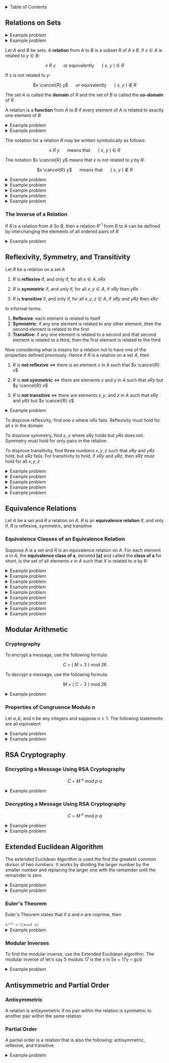 <details>
<summary>Table of Contents</summary>
<ol>
  <li>
    <a href='#relations-on-sets'>Relations on Sets</a>
  </li>
  <li>
    <a href='#reflexivity-symmetry-and-transitivity'>Reflexivity, Symmetry, and Transitivity</a>
  </li>
  <li>
    <a href='#equivalence-relations'>Equivalence Relations</a>
  </li>
  <li>
    <a href='#modular-arithmetic'>Modular Arithmetic</a>
  </li>
  <li>
    <a href='#rsa-cryptography'>RSA Cryptography</a>
  </li>
</ol>
</details>

## Relations on Sets
<details>
    <summary>Example problem</summary>

Suppose that $A \subset B$ and $C \subset D$ where $|A| = 4, |B| = 7, |C| = 12, |D| = 17$. Determine $|B x D - A x C|$
<ul>  
  <details>
    <summary>Solution</summary>

$|B x D - A x C|$ = 7 * 17 - 4 * 12 = 71
</details>
</ul>  
</details>

<details>
    <summary>Example problem</summary>

Consider the following sets:<br />
<ul>
  <li>

  $M$ is the set of all medical practitioners at a local hospital and $|M| = 324$</li>
  <li>

  $P$ is the set of all patients visiting the hospital in a given week and $|P| = 12314$</li>
  <li>

  $D$ is the set of all days of the seven day week</li>
</ul>

<ul type="a">
  <li>
  
  Determine precisely $|M x P x D|$</li>
  <li>

  Let $R$ be the ternary relation on $M x P x D$ where practitioner $m \in M$ was seen by patient $p \in P$ on day $d \in D$ and suppose that
    <ul>
      <li>Ann saw 49 distinct patients this week</li>
      <li>Bob saw 67 distinct patients this week</li>
      <li>Cyd saw 81 distinct patients this week</li>
      <li>Dan saw 92 distinct patients this week</li>
      <li>Each patient was seen exactly twice this week, and by the same practitioner each time</li>
    </ul>

  Determine the cardinality of the following set:

<div align="center">

$X$ $=$ {($m$, $p$, $d$) $\in$ $R$ $:$ $m$ is either Ann, Bob, or Dan}<br />

| $X$ | =
</div>
<ul>  
  <details>
    <summary>Solution</summary>

<ul type="a">
  <li>

  $|M x P x D| = 324 * 12314 * 7 = 27898488$</li>
  <li>

  $|X| = 49 * 2 + 67 * 2 + 92 * 2 = 416$</li>
</details>
</ul>  
</details>

Let $A$ and $B$ be sets. A <strong>relation</strong> from $A$ to $B$ is a subset $R$ of $A$ x $B$. if $x \in A$ is related to $y \in B$:

<div align="center">

$x$ $R$ $y$ $\quad$ or equivalently $\quad$ $($ $x$, $y$ $)$ $\in$ $R$
</div>

If $x$ is not related to $y$:

<div align="center">

$x \cancel{R} y$ $\quad$ or equivalently $\quad$ $($ $x$, $y$ $)$ $\notin$ $R$
</div>

The set $A$ is called the <strong>domain</strong> of $R$ and the set of $B$ is called the <strong>co-domain</strong> of $R$

A relation is a <strong>function</strong> from $A$ to $B$ if every element of $A$ is related to exactly one element of $B$

<details>
    <summary>Example problem</summary>

Let $A$ = {$-3, 0, 3$} and $B$ = {$t, u, v, w$}. Define a function $F$: $A \rightarrow B$ by the following arrow diagram

<ol type="a">
  <li>
  
  What are the domain and co-domain of $F$?</li>
  <li>

  What is $F(-3), F(0), F(3)$?
</ol>

<img src="Images/Example Problems/Problem 1.png" alt="Problem 1">
<ul>  
  <details>
    <summary>Solution</summary>

<ol type="a">
  <li>
  
  Domain of $F = ${$-3, 0, 3$}<br />
  Co-domain of $F = ${$t, u, v, w$}</li>
  <li>

  $F(-3) = u$<br />
  $F(0) = w$<br />
  $F(3) = u$</li>
</details>
</ul>  
</details>

<details>
    <summary>Example problem</summary>

Let $A$ = &#123;0, 1, 2&#125; and $B$ = &#123;1, 2, 3&#125; and let's say that an element $x$ in $A$ is related to an element $y$ in $B$ if, and only if, $x$ is less than $y$. Use the notation $x R y$ as a shorthand for the sentence $x$ is related to $y$
<ul>  
  <details>
    <summary>Solution</summary>

0 $R$ 1 $\quad$ since $\quad$ 0 < 1<br />
0 $R$ 2 $\quad$ since $\quad$ 0 < 2<br />
0 $R$ 3 $\quad$ since $\quad$ 0 < 3<br />
1 $\cancel{R}$ 1 $\quad$ since $\quad$ 1 $\cancel{<}$ 1<br />
1 $R$ 2 $\quad$ since $\quad$ 1 < 2<br />
1 $R$ 3 $\quad$ since $\quad$ 1 < 3<br />
2 $\cancel{R}$ 1 $\quad$ since $\quad$ 2 $\cancel{<}$ 1<br />
2 $\cancel{R}$ 2 $\quad$ since $\quad$ 2 $\cancel{<}$ 2<br />
2 $R$ 3 $\quad$ since $\quad$ 2 < 3<br /><br />

$R$ = &#123;(0, 1), (0, 2), (0, 3), (1, 2), (1, 3), (2, 3)&#125;
</details>
</ul>  
</details>

The notation for a relation $R$ may be written symbolically as follows:
<div align="center">

$x$ $R$ $y$ $\quad$ means that $\quad$ $($ $x$, $y$ $)$ $\in$ $R$
</div>

The notation $x \cancel{R} y$ means that $x$ is not related to $y$ by $R$:
<div align="center">

$x \cancel{R} y$ $\quad$ means that $\quad$ $($ $x$, $y$ $)$ $\notin$ $R$
</div>

<details>
    <summary>Example problem</summary>

Let $C = D$ = &#123;-3, -2, -1, 1, 2, 3&#125; and define a relation $S$ from $C$ to $D$ as follows

<div align="center">

For every $($ $x$, $y$ $)$ $\in$ $C$ x $D$, $($ $x$, $y$ $)$ $\in$ $S$ means that $1$ $/$ $x$ $-$ $1$ $/$ $y$ is an integer
</div>
<ol type="a">
  <li>
  
  Is $2 S 2$<br />
  Is $-1 S -1$<br />
  Is $(3, 3) \in S$<br />
  Is $(3, -3) \in S$</li>
  <li>Write $S$ as a set of ordered pairs</li>
  <li>What is the domain of $S$<br />
  What is the co-domain of $S$</li>
</ol>
<ul>  
  <details>
    <summary>Solution</summary>

<ol type="a">
  <li>
  
  $1/2 - 1/2 = 0$, which is an integer. So $2 S 2$<br />
  $-1/2 + 1/2 = 0$, which is an integer. So $-1 S -1$<br />
  $1/3 - 1/3 = 0$, which is an integer. So $(3, 3) \in S$<br />
  $1/3 + 1/3 = 2/3$, which is not an integer. So $(3, -3) \in S$</li>
  <li>
  
  $S$ = &#123;(-3, -3), (-2, -2), (-2, 2), (-1, -1), (-1, 1), (1, -1). (1, 1), (2, -2), (2, 2), (3, 3)&#125;</li>
  <li>

  domain of $S$ = &#123;-3, -2, -1, 1, 2, 3&#125;<br />
  co-domain of $S$ = &#123;-3, -2, -1, 1, 2, 3&#125;</li>
</ol>  
</details>
</ul>  
</details>

<details>
    <summary>Example problem</summary>

Let $G$ = &#123;-2, 0, 2&#125; and $H$ = &#123;4, 6, 8&#125; and define a relation $V$ from $G$ to $H$ as follows

<div align="center">

For every $($ $x$, $y$ $)$ $\in$ $G$ x $H$, $($ $x$, $y$ $)$ $\in$ $V$ means that $($ $x$ $-$ $y$ $)$ $/$ $4$ is an integer
</div>
<ol type="a">
  <li>
  
  Is $2 V 6$<br />
  Is $-2 V 8$<br />
  Is $(0, 6) \in V$<br />
  Is $(2, 4) \in V$</li>
  <li>Write $S$ as a set of ordered pairs</li>
  <li>What is the domain of $V$<br />
  What is the co-domain of $V$</li>
</ol>
<ul>  
  <details>
    <summary>Solution</summary>

<ol type="a">
  <li>
  
  $(2 - 6) / 4 = -1$, which is an integer. So $2 V 6$<br />
  $(-2 - 8) / 4 = -10/4$, which is not an integer. So $-2 \cancel{V} 8$<br />
  $(0 - 6) / 4 = -6/4$, which is not an integer. So $(0, 6) \notin V$<br />
  $(2 - 4) / 4 = -2/4$, which is not an integer. So $(2, 4) \notin V$</li>
  <li>
  
  $V$ = &#123;(-2, 6), (0, 4), (0, 8), (2, 6)&#125;</li>
  <li>

  domain of $V$ = &#123;-2, 0, 2&#125;<br />
  co-domain of $V$ = &#123;4, 6, 8&#125;</li>
</ol>  
</details>
</ul>  
</details>

<details>
    <summary>Example problem</summary>

Define a relation $S$ from <strong>$R$</strong> to <strong>$R$</strong> as follows:

<div align="center">

For every $($ $x$, $y$ $)$ $\in$ <strong>$R$</strong> x <strong>$R$</strong>, $($ $x$, $y$ $)$ $\in$ $S$ means that $x$ $\geq$ $y$
</div>

Is $(9, 8) \in S$<br />
  Is $(9, 9) \in S$<br />
  Is $9 S 10$<br />
  Is $(-1) S (-2)$</li>
<ul>  
  <details>
    <summary>Solution</summary>

$9 \geq 8$, so $(9, 8) \in S$<br />
  $9 \geq 9$, so $(9, 9) \in S$<br />
  $9 \cancel{\geq} 8$, so $9 \cancel{S} 10$<br />
  $-1 \geq -2$, so $(-1) S (-2)$
</details>
</ul>  
</details>

<details>
    <summary>Example problem</summary>

Define a relation $R$ from <strong>$R$</strong> to <strong>$R$</strong> as follows:

<div align="center">

For every $($ $x$, $y$ $)$ $\in$ <strong>$R$</strong> x <strong>$R$</strong>, $($ $x$, $y$ $)$ $\in$ $S$ means that $y$ $=$ $x$<sup>2</sup>
</div>
<ol type="a">
  <li>
  
  Is $(6, 36) \in R$<br />
  Is $(36, 6) \in R$<br />
  Is $(-5) R 25$<br />
  Is $25 R (-5)$</li>
</ol>
<ul>  
  <details>
    <summary>Solution</summary>

<ol type="a">
  <li>
  
  $36 = 6^2$, so $(6, 36) \in R$<br />
  $6 \cancel{=} 36^2$, so $(36, 6) \notin R$<br />
  $25=(-5)^2$, so $(-5) R 25$<br />
  $-5 \cancel{=} 25^2$, so $25 \cancel{R} (-5)$</li>
</ol>  
</details>
</ul>  
</details>

<details>
    <summary>Example problem</summary>

Let $A$ = &#123;2, 4&#125; and $B$ = &#123;1, 3, 5&#125; and define relations $U$, $V$, and $W$ from $A$ to $B$ as follows:

For every $(x, y) \in A$ x $B$<br />
$(x, y) \in U$ means that $y - x > 2$,<br />
$(x, y) \in V$ means that $y - 1 = x/2$, and<br />
$W$ = &#123;(2, 5), (4, 1), (2, 3)&#125;
<ul>  
  <details>
    <summary>Solution</summary>

$U$ = &#123;(2, 5)&#125;
$V$ = &#123;(4, 3)&#125;
</details>
</ul>  
</details>

### The Inverse of a Relation
If $R$ is a relation from $A$ 5o $B$, then a relation $R$<sup>-1</sup> from $B$ to $A$ can be defined by interchanging the elements of all ordered pairs of $R$

<details>
    <summary>Example problem</summary>

Let $A$ = &#123;2, 3, 4&#125; and $B$ = &#123;2, 6, 8&#125; and let $R$ be the divides relation from $A$ and $B$: For all $(x, y) \in A x B$,

<div align="center">

$x$ $R$ $y$ $\iff$ $x$ $|$ $y$
</div>

State explicitly which ordered pairs are in $R$ and $R$<sup>-1</sup>, and draw arrow diagrams for $R$ and $R$<sup>-1</sup>
</div>

<ul>  
  <details>
    <summary>Solution</summary>

$R$ = {(2, 2), (2, 6), (2, 8), (3, 6), (4, 8)}<br />
$R$ <sup>-1</sup> = (2, 2), (6, 2), (8, 2), (6, 3), (8, 4)

<img src="Images/Example Problems/Problem 2A.png" alt="Problem 2A">
</details>
</ul>  
</details>

## Reflexivity, Symmetry, and Transitivity
Let $R$ be a relation on a set $A$
<ol>
  <li>

  $R$ is <strong>reflexive</strong> if, and only if, for all $x \in A, x R x$</li>
  <li>

  $R$ is <strong>symmetric</strong> if, and only if, for all $x, y \in A$, if $x R y$ then $y R x$</li>
  <li>

  $R$ is <strong>transitive</strong> if, and only if, for all $x, y, z \in A$, if $x R y$ and $y R z$ then $x R z$</li>
</ol>

In informal terms:
<ol>
  <li><strong>Reflexive</strong>: each element is related to itself</li>
  <li><strong>Symmetric</strong>: if any one element is related to any other element, then the second element is related to the first</li>
  <li><strong>Transitive</strong>: if any one element is related to a second and that second element is related to a third, then the first element is related to the third</li>
</ol>

Now considering what is means for a relation not to have one of the properties defined previously. Hence if $R$ is a relation on a set $A$, then
<ol>
  <li>
  
  $R$ is <strong>not reflexive</strong> $\iff$ there is an element $x$ in $A$ such that $x \cancel{R} x$</li>
  <li>

  $R$ is <strong>not symmetric</strong> $\iff$ there are elements $x$ and $y$ in $A$ such that $x R y$ but $y \cancel{R} x$</li>
  <li>

  $R$ is <strong>not transitive</strong> $\iff$ there are elements $x, y,$ and $z$ in $A$ such that $x R y$ and $y R z$ but $x \cancel{R} z$</li>
</ol>  

<details>
    <summary>Example problem</summary>

Let $A$ = {0, 1, 2, 3}, and define a relation $R$<sub>2</sub> on $A$ as follows: $R$<sub>2</sub> = {(0, 0), (0, 1), (1, 1), (1, 2), (2, 2), (2, 3)}$

<ol type="a">
  <li>

  Draw the directed graph of $R$<sub>2</sub></li>
  <li>

  Is $R$<sub>2</sub> reflexive?</li>
  <li>

  Is $R$<sub>2</sub> symmetric?</li>
  <li>

  Is $R$<sub>2</sub> transitive?</li>
</ol>
<ul>  
  <details>
    <summary>Solution</summary>

<ol type="a">
  <li>

  <img src="Images/Example Problems/Problem 3A.png" alt="Problem 3A"></li>
  <li>

  $R$<sub>2</sub> is not reflexive because when $m = 3$, then $(m, m) \notin$ $R$<sub>2</sub></li>
  <li>

  $R$<sub>2</sub> is not symmetric because $(1, 2) \in$ $R$<sub>2</sub> and $(2, 1) \notin$ $R$<sub>2</sub></li>
  <li>

  $R$<sub>2</sub> is not transitive because $(0, 1) \in$ $R$<sub>2</sub> and $(1, 2) \in$ $R$<sub>2</sub>, and $(0, 2) \notin$ $R$<sub>2</sub></li>
</ol>
</details>
</ul>  
</details>

To disprove reflexivity, find one $x$ where $x R x$ fails. Reflexivity must hold for all $x$ in the domain

To disprove symmetry, find $x$, $y$ where $x R y$ holds but $y R x$ does not. Symmetry must hold for only pairs in the relation

To disprove transitivity, find three numbers $x, y, z$ such that $x R y$ and $y R z$ hold, but $x R z$ fails. For transitivity to hold, if $x R y$ and $y R z$, then $x R z$ must hold for all $x, y, z$

<details>
    <summary>Example problem</summary>

Let $C$ be the circle relation defined on the set of real numbers

<div align="center">

For every $x$, $y$ $\in$ $\mathbb{R}$, $x$ $C$ $y$ $\iff$ $x$<sup>2</sup> $+$ $y$<sup>2</sup> $=$ $1$
</div>

<ol type="a">
  <li>

  Is $C$ reflexive?</li>
  <li>

  Is $C$ symmetric?</li>
  <li>

  Is $C$ transitive?</li>
</ol>
<ul>  
  <details>
    <summary>Solution</summary>

<ol type="a">
  <li>

  $C$ is not reflexive because for a relation to be reflexive, $x C x$ meaning $x$<sup>2</sup> $+ x$<sup>2</sup> $ = 1$. This means $2x$<sup>2</sup> $ = 1$ which means that this is only true when $x$ = -1/2 and +1/2. However, $x \in R$ so when $x$ = 3, the case is false since 18 does not equal 1; therefore, $C$ is not reflexive</li>
  <li>

  $C$ is symmetric because for all pairs of the relation, reversing $x$ and $y$ still results in the relation holding</li>
  <li> 

  $C$ is not transitive because when $x, y, z = (-1, 0, 1)$, $x C y$, $y C z$, but $x \cancel{C} z$</li>
</ol>
</details>
</ul>  
</details>

<details>
    <summary>Example problem</summary>

Let $O$ be the relation defined on $\mathbb{Z}$ as follows

<div align="center">

For every $m$, $n$ $\in$ $\mathbb{Z}$, $m$ $O$ $n$ $\iff$ $m$ $-$ $n$ is odd
</div>

<ol type="a">
  <li>

  Is $O$ reflexive?</li>
  <li>

  Is $O$ symmetric?</li>
  <li>

  Is $O$ transitive?</li>
</ol>
<ul>  
  <details>
    <summary>Solution</summary>

<ol type="a">
  <li>

  $O$ is not reflexive because when $m = 1$, then $m - m$ is not odd</li>
  <li>

  $O$ is symmetric because for all pairs of the relation, reversing $m$ and $n$ still results in the relation holding</li>
  <li> 

  Suppose $m = 8$, $m O n$ holds when $m = 8$ and $n = 3$. Then, $m O n$ holds when $n = 3$ and $o = 2$. However, $m \cancel{O} n$ when $m = 8$ and $o = 2$; therefore, $O$ is not transitive</li>
</ol>
</details>
</ul>  
</details>

<details>
    <summary>Example problem</summary>

Recall that a prime number is an integer that is greater than 1 and has no positive integer divisor other than 1 and itself. (In particular, 1 is not prime). A relation $P$ is defined on $\mathbb{Z}$ as follows

<div align="center">

For every $m$, $n$ $\in$ $\mathbb{Z}$, $m$ $P$ $n$ $\iff$ $\exists$ a prime number $p$ such that $p$ $|$ $m$ and $p$ $|$ $n$
</div>

<ol type="a">
  <li>

  Is $P$ reflexive?</li>
  <li>

  Is $P$ symmetric?</li>
  <li>

  Is $P$ transitive?</li>
</ol>
<ul>  
  <details>
    <summary>Solution</summary>

<ol type="a">
  <li>

  $P$ is not reflexive because when $m = 1$, then there is no prime number $p$ such that $p$ divides $m$</li>
  <li>

  $P$ is reflexive because for any integer $m$ and $n$, if $p$ is a prime number such that $p$ divides $m$ and $p$ divides $n$, then $p$ divides $n$ and $p$ divides $m$</li>
  <li> 

  Assuming $m = 12$ and $n = 15$, one can also assume that $0 = 25$. Then there is a prime number 3 that divides both $m$ and $n$ and there is a prime number 5 that divides both $n$ and $o$ and there is no prime number that divides both $m$ and $o$</li>
</ol>
</details>
</ul>  
</details>

<details>
    <summary>Example problem</summary>

Let $X$ = {a, b, c} and let $\mathcal{P}{X}$ be the power set of $X$. Define a relation $N$ on $\mathcal{P}{X}$ as follows

<div align="center">

For every $A$, $B$ $\in$ $\mathcal{P}(X)$, $A$ $N$ $B$ $\iff$ the number of elements in $A$ is not equal to the number of elements in $B$
</div>

<ol type="a">
  <li>

  Is $N$ reflexive?</li>
  <li>

  Is $N$ symmetric?</li>
  <li>

  Is $N$ transitive?</li>
</ol>
<ul>  
  <details>
    <summary>Solution</summary>

<ol type="a">
  <li>

  $N$ is not reflexive as by definition of $N$, this means that for every set $A$ in $\mathcal{P}{X}$, the number of elements in $A$ does not equal the number of elements in $A$. This is false</li>
  <li>

  $N$ is symmetric because if the number of elements in $B$ does not equal the number of elements in $A$, then the number of elements in $A$ does not equal the number of elements in $B$</li>
  <li> 

  $N$ is not transitive because lets say $A$ = {1, 2, 3, 4, 5}, $B $= {3, 4, 5}, amd $C$ = {3, 4, 5, 6, 7}. The number of elements in $A$ does not equal the number of elements in $B$; the number of elements in $B$ does not equal the number of elements $C$; however, the number of elements in $A$ equals the number of elements in $C$</li>
</ol>
</details>
</ul>  
</details>

<details>
    <summary>Example problem</summary>

Let $A$ be the set of all strings of 0's, 1's, and 2's that have length 4 and for which the sum of the characters in the string is less than or equal to 2. Define a relation $R$ on $A$ as follows

<div align="center">

For every $s$, $t$ $\in$ $A$, $s$ $R$ $t$ $\iff$ the sum of the characters of $S$ equals the sum of the characters of $t$
</div>

<ol type="a">
  <li>

  Is $N$ reflexive?</li>
  <li>

  Is $N$ symmetric?</li>
  <li>

  Is $N$ transitive?</li>
</ol>
<ul>  
  <details>
    <summary>Solution</summary>

<ol type="a">
  <li>

  $R$ is reflexive since the sum of characters in $s$ is the same as the sum of characters in $s$</li>
  <li>

  $R$ is symmetric because if the sum of characters of $s$ equals the sum of the characters of $t$, then the sum of the characters of $t$ equals the sum of the characters of $s$</li>
  <li> 

  $R$ is transitive because if the sum of characters of $s$ equals the sum of the characters of $t$, and the sum of characters of $t$ equals the sum of the characters of $u$, then the sum of characters of $s$ equals the sum of the characters of $u$</li>
</ol>
</details>
</ul>  
</details>

## Equivalence Relations
Let $A$ be a set and $R$ a relation on $A$. $R$ is an <strong>equivalence relation</strong> if, and only if, $R$ is reflexive, symmetric, and transitive

### Equivalence Classes of an Equivalence Relation
Suppose $A$ is a set and $R$ is an equivalence relation on $A$. For each element $a$ in $A$, the <strong>equivalence class of a</strong>, denoted <strong>[a]</strong> and called the <strong>class of a</strong> for short, is the set of all elements $x$ in $A$ such that $X$ is related to $a$ by $R$

<details>
    <summary>Example problem</summary>

Let $A$ = {$a, b, c, d$} and define a relation $R$ on $A$ as follows:

<div align="center">

$R$ $=$ &#123; ($a$, $a$), ($b$, $b$), ($b$, $d$), ($c$, $c$), ($d$, $b$), ($d$, $d$) &#125;
</div>

It is a fact that $R$ is an equivalence relation on $A$. Use set-roster notation to write the equivalence classes of $R$

<ol type="a">
  <li>

  [ $a$]</li>
  <li>

  [ $b$]</li>
  <li>

  [ $c$]</li>
  <li>

  [ $d$]</li>
  <li>

  How many distinct equivalence classes does $R$ have?</li>
  <li>

  List the distinct equivalence classes of $R$</li>
</ol>
<ul>  
  <details>
    <summary>Solution</summary>

<ol type="a">
  <li>

  $[a]$ = {$a$}</li>
  <li>

  $[b]$ = {$b, d$}</li>
  <li> 

  $[c]$ = {$c$}</li>
  <li>

  $[d]$ = {$b, d$}</li>
  <li>There are 3 distinct equivalence classes</li>
  <li>

  The three distinct equivalence classes of $R$ are: {$a$}, {$c$}, {$b, d$}$</li>
</ol>
</details>
</ul>  
</details>

<details>
    <summary>Example problem</summary>

Let $A$ = {1, 2, 3, 4, ..., 18} and define a relation $R$ on $A$ as follows:

<div align="center">

For all $x$, $y$ $\in$ $A$, $x$ $R$ $y$ $\iff$ $4$ $|$ $($ $x$ $-$ $y$ $)$
</div>

It is a fact that $R$ is an equivalence relation on $A$. Use set-roster notation to write the equivalence classes of $R$

<ol type="a">
  <li>

  [ $1$]</li>
  <li>

  [ $2$]</li>
  <li>

  [ $3$]</li>
  <li>

  [ $4$]</li>
  <li>

  [ $5$]</li>
  <li>

  How many distinct equivalence classes does $R$ have?</li>
  <li>

  List the distinct equivalence classes of $R$</li>
</ol>
<ul>  
  <details>
    <summary>Solution</summary>

The following numbers all have remainder 1 mod 4: 1, 5, 9, 13, 17<br />
The following numbers all have remainder 2 mod 4: 2, 6, 10, 14, 18<br />
The following numbers all have remainder 3 mod 4: 3, 7, 11, 15<br />
The following numbers all have remainder 0 mod 4:
4, 8, 12, 16<br />

<ol type="a">
  <li>

  $[1] =$ {17, 13, 9, 5, 1}</li>
  <li>

  $[2] =$ {18, 14, 10, 6, 2}</li>
  <li> 

  $[3] =$ {15, 11, 7, 3}</li>
  <li>

  $[4] =$ {17, 13, 9, 5, 1}</li>
  <li>

  $[5] =$ {16, 12, 8, 4}</li>
  <li>There are 4 distinct equivalence classes</li>
  <li>

  The four distinct equivalence classes of $R$ are: {17, 13, 9, 5, 1}, {18, 14, 10, 6, 2}, {15, 11, 7, 3}, {16, 12, 8, 4}</li>
</ol>
</details>
</ul>  
</details>

<details>
    <summary>Example problem</summary>

Let $A$ = {1, 2, 3, 4, ..., 18} and define a relation $R$ on $A$ as follows:

<div align="center">

For all $x$, $y$ $\in$ $A$, $x$ $R$ $y$ $\iff$ $4$ $|$ $($ $x$ $-$ $y$ $)$
</div>


<ul>  
  <details>
    <summary>Solution</summary>




</details>
</ul>  
</details>

<details>
    <summary>Example problem</summary>

Let $A =$ {-2, -1, 0, 1, 2, 3, 4, 5, 6, 7} and define a relation $R$ on $A$ as follows:

<div align="center">

For all $x$, $y$ $\in$ $A$, $x$ $R$ $y$ $\iff$ $3$ $|$ $($ $x$ $-$ $y$ $)$
</div>

It is a fact that $R$ is an equivalence relation on $A$. Use set-roster notation to write the equivalence classes of $R$

<ol type="a">
  <li>

  [ $0$]</li>
  <li>

  [ $1$]</li>
  <li>

  [ $2$]</li>
  <li>

  [ $3$]</li>
  <li>

  How many distinct equivalence classes does $R$ have?</li>
  <li>

  List the distinct equivalence classes of $R$</li>
</ol>
<ul>  
  <details>
    <summary>Solution</summary>

The following numbers all have remainder 1 mod 3: 
7, 4, 1, -2<br />
The following numbers all have remainder 2 mod 3:
5, 2, -1<br />
The following numbers all have remainder 0 mod 3:
6, 3, 0<br />

<ol type="a">
  <li>

  $[0] =$ {6, 3, 0}</li>
  <li>

  $[1] =$ {7, 4, 1, -2}</li>
  <li> 

  $[2] =$ {5, 2, -1}</li>
  <li>

  $[3] =$ {6, 3, 0}</li>
  <li>There are 3 distinct equivalence classes</li>
  <li>

  The four distinct equivalence classes of $R$ are: {6, 3, 0}, {7, 4, 1, -2}, {5, 2, -1}</li>
</ol>
</details>
</ul>  
</details>

<details>
    <summary>Example problem</summary>

Let $X$ be the set of nonempty sets of {-1, 0, 1} and define a relation $R$ on $X$ as follows:

<div align="center">

For all sets $s$ and $t$ in $X$, $s$ $R$ $t$ $\iff$ the sum of the elements in $s$ equals the sum of the elements in $t$
</div>

It is a fact that $R$ is an equivalence relation on $X$

<ul>  
  <details>
    <summary>Solution</summary>

$R = $ {{-1}, {0}, {1}, {-1, 0}, {-1, 1}, {0, 1}, {-1, 0, 1}}<br />

The distinct elements are: {{-1}, {-1, 0}}, {{0}, {-1, 1}}, {{-1, 0, 1}, {0, 1}}
</details>
</ul>  
</details>

<details>
    <summary>Example problem</summary>

Let $A$ = {-6, -5, -4, -3, -2, -1, 0, 1, 2, 3, 4} and define a relation $R$ on $A$ as follows:

<div align="center">

For all $m$, $n$ $\in$ $A$, $m$ $R$ $n$ $\iff$ $3$ $|$ $($ $m$ <sup>2</sup> $-$ $n$ <sup>2</sup> $)$
</div>

It is a fact that $R$ is an equivalence relation on $A$

<ul>  
  <details>
    <summary>Solution</summary>

$m$<sup>2</sup> - $n$<sup>2</sup> = ($m$ + $n$)($m$ - $n$)<br />

For $R$ to hold, $m$<sup>2</sup> - $n$<sup>2</sup> must be divisible by 3. This means that $m$<sup>2</sup> and $n$<sup>2</sup> must have the same remainder when divided by 3

The following numbers all have remainder 1 mod 3: -5, -4, -2, -1, 1, 2, 4<br />

The following numbers all have remainder 0 mod 3: -6, -3, 0, 3 

The distinct elements are: {-6, -3, 0, 3}, {-5, -4, -2, -1, 1, 2, 4}
</details>
</ul>  
</details>

<details>
    <summary>Example problem</summary>

Let $A$ equal the set of all strings of 0's, 1's, and 2's that have length 4 and for which the usm of the characters in the string is less than or equal to 2. Define a relation $R$ on $A$ as follows:

<div align="center">

For all $s$, $t$ $\in$ $A$, $s$ $R$ $t$ $\iff$ the sum of the characters of $s$ equals the sum of the characters of $t$
</div>

It is a fact that $R$ is an equivalence relation on $A$

<ul>  
  <details>
    <summary>Solution</summary>

0 = (0000),
1 = (1000), (0100), (0010), (0001), 
2 = (1100), (1010), (1001), (0110), (0101), (0011),(2000), (0200), (0020), (0002)

$R =$ {(0000, 0000), (1000,)}
</details>
</ul>  
</details>

<details>
    <summary>Example problem</summary>

Let $A$ = {-2, -1, 0, 1, 2, 3, 4, 5, 6} and define a relation $R$ on $A$ as follows:

<div align="center">

For all $m$, $n$ $\in$ $A$, $m$ $R$ $n$ $\iff$ $5$ $|$ $($ $m$ <sup>2</sup> $-$ $n$ <sup>2</sup> $)$
</div>

It is a fact that $R$ is an equivalence relation on $A$

<ul>  
  <details>
    <summary>Solution</summary>

The following numbers all have remainder 1 mod 5: -1, 1, 4, 6<br />

The following numbers all have remainder 4 mod 5: -2, 2, 3<br />

The following numbers all have remainder 0 mod 5:
0, 5<br />

The distinct elements are: {-1, 1, 4, 6}, {-2, 2, 3}, {0, 5}
</details>
</ul>  
</details>

<details>
    <summary>Example problem</summary>

Let $S$ = {1, 2, 3, ..., 30}, the set of integers from 1 to 30. Let $R$ be the relation on $S$ where $x R y$ whenever $x - y$ is a multiple of 9. Then, for each $x \in S$, define $[x]$ = {$y \in S : x R y$}
<ol type="a">
  <li>
  
  Is R an equivalence relation on $S$?</li>
  <li>

  Determine the size of the largest set $[x]$:</li>
  <li>

  Determine the size of the smallest set $[x]$:</li>
  <li>

  Determine the number of distinct sets $[x]$:</li>
</ol>  
<ul>  
  <details>
    <summary>Solution</summary>

<img src="Images/Example Problems/Problem 8A.png" alt="Problem 8A">
</details>
</ul>  
</details>

## Modular Arithmetic
### Cryptography
To encrypt a message, use the following formula:

<div align="center">

$C$ $=$ $($ $M$ $+$ $3$ $)$ mod 26
</div>

To decrypt a message, use the following formula: 

<div align="center">

$M$ $=$ $($ $C$ $-$  $3$ $)$ mod 26
</div>

<details>
    <summary>Example problem</summary>

<ol type="a">
  <li>Use the Caesar cipher to encrypt the message AN APPLE A DAY</li>
  <li>Use the Caeser cipher to decrypt the message NHHSV WIKH GRFWRU DZDB</li>
</ol>

<ul>  
  <details>
    <summary>Solution</summary>

<ol type="a">
  <li>AN: DQ<br />
  APPLE: DSSOH<br />
  A: D<br />
  DAY: GDB
  </li>
  <li>NHHSV: KEEPS<br />
  WKH: THE<br />
  GRFWRU: DOCTOR<br />
  DZDB: AWAY</li>
</ol>  
</details>
</ul>  
</details>

### Properties of Congruence Modulo n
Let $a, b,$ and $n$ be any integers and suppose $n > 1$. The following statements are all equivalent    

<details>
    <summary>Example problem</summary>

Find the following using modular arithmetic:
<ol type="a">
  <li>17<sup>2</sup> mod 55</li>
  <li>17<sup>4</sup> mod 55</li>
  <li>17<sup>8</sup> mod 55</li>
  <li>17<sup>16</sup> mod 55</li>
</ol>

<ul>  
  <details>
    <summary>Solution</summary>

<ol type="a">
  <li>
  
  17<sup>2</sup> = 289<br />
  289 mod 55 = 14<br />
  17<sup>2</sup> $\equiv$ 14 (mod 55)</li>
  <li>
  
  17<sup>4</sup> = 14<sup>2</sup> (mod 55)<br />
  14<sup>2</sup> = 196<br />
  196 mod 55 = 31<br />
  17<sup>4</sup> $\equiv$ 31 (mod 55)</li>
  <li>

  17<sup>8</sup> = 31<sup>2</sup> (mod 55)<br />
  31<sup>2</sup> = 961<br />
  961 mod 55 = 26<br />
  17<sup>8</sup> $\equiv$ 26 (mod 55)</li>
  <li>

  17<sup>16</sup> = 26<sup>2</sup> (mod 55)<br />
  26<sup>2</sup> = 676<br />
  676 mod 55 = 16<br />
  17<sup>16</sup> $\equiv$ 16 (mod 55)</li>
</ol>  
</details>
</ul>  
</details>

<details>
    <summary>Example problem</summary>

Find 18<sup>27</sup> mod 50 
<ol type="a">
  <li>18<sup>1</sup> mod 50</li>
  <li>18<sup>2</sup> mod 50</li>
  <li>18<sup>4</sup> mod 50</li>
  <li>18<sup>8</sup> mod 50</li>
  <li>18<sup>16</sup> mod 50</li>
  <li>18<sup>27</sup> mod 50</li>
</ol>

<ul>  
  <details>
    <summary>Solution</summary>

<ol type="a">
  <li>
  
  18<sup>1</sup> = 18<br />
  18 mod 50 = 18<br />
  18<sup>1</sup> $\equiv$ 18 (mod 50)</li>
  <li>
  
  18<sup>2</sup> = 18<sup>2 (mod 50)<br />
  18<sup>2</sup> = 324<br />
  324 mod 50 = 24<br />
  18<sup>2</sup> $\equiv$ 24 (mod 50)</li>
  <li>

  18<sup>4</sup> = 24<sup>2</sup> (mod 50)<br />
  24<sup>2</sup> = 576<br />
  576 mod 50 = 26<br />
  18<sup>4</sup> $\equiv$ 26 (mod 50)</li>
  <li>

  18<sup>8</sup> = 26<sup>2</sup> (mod 50)<br />
  26<sup>2</sup> = 676<br />
  676 mod 50 = 26<br />
  18<sup>8</sup> $\equiv$ 26 (mod 50)</li>
  <li>

  18<sup>16</sup> = 26<sup>2</sup> (mod 50)<br />
  26<sup>2</sup> = 676<br />
  676 mod 50 = 26<br />
  18<sup>16</sup> $\equiv$ 26 (mod 59)</li>
  <li>

  Since 27 = 16 + 8 + 2 + 1,<br />
  18<sup>27</sup> mod 50 = (18<sup>16</sup> + 18<sup>8</sup> + 18<sup>2</sup> + 18<sup>1</sup>) mod 50<br />
  ((18<sup>16</sup> mod 50) * (18<sup>8</sup> mod 50) * (18<sup>2</sup> mod 50) * (18<sup>1</sup> mod 50) mod 50)<br />
  (18 * 24 * 26 * 26 * 26) mod 50 = 32
</ol>  
</details>
</ul>  
</details>

## RSA Cryptography
### Encrypting a Message Using RSA Cryptography

<div align="center">

$C$ $=$ $M$ <sup>$e$</sup> mod $p$ $q$
</div>

<details>
    <summary>Example problem</summary>

Bob wants to send Alice the message "DOG" which he plans to encrypt using Alice's RSA cypher with public key ($p$ $q$, $e$) = (55, 3). To encrypt the message, he encodes one letter at a time using $A$ = 01, $B$ = 02, $C$ = 03, ..., $Z$ = 26

What is the fully encrypted message that Alice receives?

<ul>  
  <details>
    <summary>Solution</summary>

$C$ = 4<sup>3</sup> mod 55 = 09<br />
$C$ = 15<sup>3</sup> mod 55 = 20<br />
$C$ = 7<sup>3</sup> mod 55 = 13
</details>
</ul>  
</details>

### Decrypting a Message Using RSA Cryptography

<div align="center">

$C$ $=$ $M$ <sup>$e$</sup> mod $p$ $q$
</div>

<details>
    <summary>Example problem</summary>

Alice received the following ciphertext from Bob "08 14 08". Bob has encrypted it using the RSA cypher with Alice's public key ($p$ $q$, $e$) = (55, 3). To encrypt the message, he encodes one letter at a time using $A$ = 01, $B$ = 02, $C$ = 03, ..., $Z$ = 26

What is Bob's message after Alice finishes decrypting it?

To decrypt Bob's message, Alice uses the decryption formula<br />
$M$ = $C$<sup>27</sup> mod 55<br />
where $M$ is the code for the letter of the message, $C$ is the encrypted version of the letter, ($p$ $q$) = (55, 3) is the public key and ($p$ $q$, $e$) = (55, 27) is the private key

<ul>  
  <details>
    <summary>Solution</summary>

8<sup>27 = 8<sup>16</sup> + 8<sup>8</sup> + 8<sup>2</sup> + 8<sup>1</sup><br />
8 mod 55 = 8<br />
8<sup>2</sup> mod 55 = 9<br />
8<sup>4</sup> mod 55 = 26<br />
8<sup>8</sup> mod 55 = 16<br />
8<sup>16</sup> mod 55 = 36<br />
8<sup>27</sup> = ((8<sup>16</sup> mod 55) * (8<sup>8</sup> mod 55) * (8<sup>2</sup> mod 55) * (8<sup>1</sup> mod 55)) = (8 * 9 * 16 * 36) mod 55 = 2<br />

14<sup>27 = 14<sup>16</sup> + 14<sup>8</sup> + 14<sup>2</sup> + 14<sup>1</sup><br />
14 mod 55 = 14<br />
14<sup>2</sup> mod 55 = 31<br />
14<sup>4</sup> mod 55 = 26<br />
14<sup>8</sup> mod 55 = 16<br />
14<sup>16</sup> mod 55 = 36<br />
14<sup>27</sup> = ((14<sup>16</sup> mod 55) * (14<sup>8</sup> mod 55) * (14<sup>2</sup> mod 55) * (14<sup>1</sup> mod 55)) = (14 * 31 * 16 * 36) mod 55 = 9<br />

The message decrypted is: BIB
</details>
</ul>  
</details>

<details>
    <summary>Example problem</summary>

Alice received the following ciphertext from Bob "12 15 15 26". Bob has encrypted it using the RSA cypher with Alice's public key ($p$ $q$, $e$) = (55, 3). To encrypt the message, he encodes one letter at a time using $A$ = 01, $B$ = 02, $C$ = 03, ..., $Z$ = 26

What is Bob's message after Alice finishes decrypting it?

To decrypt Bob's message, Alice uses the decryption formula<br />
$M$ = $C$<sup>27</sup> mod 55<br />
where $M$ is the code for the letter of the message, $C$ is the encrypted version of the letter, ($p$ $q$) = (55, 3) is the public key and ($p$ $q$) = (55, 27) is the private key

<ul>  
  <details>
    <summary>Solution</summary>

812<sup>27 = 12<sup>16</sup> + 12<sup>8</sup> + 12<sup>2</sup> + 12<sup>1</sup><br />
12 mod 55 = 12<br />
12<sup>2</sup> mod 55 = 34<br />
12<sup>4</sup> mod 55 = 1<br />
12<sup>8</sup> mod 55 = 1<br />
12<sup>16</sup> mod 55 = 1<br />
12<sup>27</sup> = ((12<sup>16</sup> mod 55) * (12<sup>8</sup> mod 55) * (12<sup>2</sup> mod 55) * (12<sup>1</sup> mod 55)) = (12 * 34 * 1 * 1) mod 55 = 23<br />

Using the same method as above, the second and the third letter of the message are: 5, 5, and 16 which correspond to the letters E, E, and Q

The message decrypted is: WEEP
</details>
</ul>  
</details>

## Extended Euclidean Algorithm
The extended Euclidean Algorithm is used the find the greatest common divisor of two numbers. It works by dividing the larger number by the smaller number and replacing the larger one with the remainder until the remainder is zero

<details>
    <summary>Example problem</summary>

Use the extended Euclidean algorithm to find the greatest common divisor of 10,184 and 1,311 and express it as a linear combination of 10,184 and 1,311

<ul>  
  <details>
    <summary>Solution</summary>

Find d = gcd(1311, 10184)<br />
10184 = 1311 * 7 + 1007<br />
1311 = 1007 * 1 + 304<br />
1007 = 304 * 3 + 95<br />
304 = 95 * 3 + 19<br />
95 = 19 * 5 + 0<br />
gcd(1311, 10184) = 19<br />

Find integers $s$ and $t$ so that d = 10184s + 1311t<br />
19 = 10184s + 1311t<br />
19 = 304 - 95 * 3<br />
19 = (1311 - 1007) - 3(1007 - 304 * 3)<br />
19 = 1311 - (10184 - 1311 * 7) - 3(10184 - 1311 * 7 - 3(1311 - 1007))<br />
19 = 1311 - 10184 + 7(1311) - 3(10184 - 7(1311) - 3(1311 - 10184 + 7(1311)))<br />
19 = 8(1311) - 10184 - 3(10184) + 21(1311) + 9(1311) - 9(10184) + 63(1311)<br />
19 = -13(10184) + 101(1311)<br />
s = -13, t = 101
</details>
</ul>  
</details>

<details>
    <summary>Example problem</summary>

Use the extended Euclidean algorithm to find the greatest common divisor of 2,652 and 1,001

<ul>  
  <details>
    <summary>Solution</summary>

d = gcd(2652, 1001)<br />
2652 = 1001 * 2 + 650<br />
1001 = 650 * 1 + 351<br />
650 = 351 * 1 + 299<br />
351 = 299 * 1 + 52<br />
299 = 52 * 5 + 39<br />
52 = 39 * 1 + 13<br />
39 = 13 * 3 + 0<br />
d = 13<br />

Now to find $s$ and $t$:<br />
13 = 2652s + 1001t<br />
13 = 52 - 39<br />
13 = (351 - 299) - (299 - 52 * 5)<br />
13 = (1001 - 650) - (650 - 351) - (650 - 351 - 5(351 - 299))<br />
13 = (1001 - 2652 - 2(1001)) - (2652 - 2(1001) - (1001 - 650)) - (2652 - 2(1001) - (1001 - 650) - 5(1001 - 650) - (650 - 351))<br />
13 = (1001 - 2652 - 2(1001)) - 2652 + 2(1001) - 1001 + (2652 - 2(1001)) - 2652 + 2(1001) + (1001 - (2652 - 2(1001))) + 5(1001 - 2652 - 2(1001)) + (2652 - 2(1001) - (1001 - 650))<br />
13 = 0(1001) - 2(2652) + 2652 - 2(1001) - 2652 + 2(1001) + 1001 - 2652 + 2(1001) + 5(1001) - 5(2652) - 10(1001) + 2652 - 2(1001) - 1001 + (2652 - 2(1001))<br />
$s$ = -20, $t$ = 53
</details>
</ul>  
</details>

### Euler's  Theorem
Euler's Theorem states that if $a$ and $n$ are coprime, then

<math xmlns="http://www.w3.org/1998/Math/MathML">
  <msup>
    <mi>a</mi>
    <mi>&#966;(n)</mi> <!-- Euler's Totient Function -->
  </msup>
  <mo>&#8776;</mo> <!-- Equivalent sign (≡) -->
  <mn>1(mod </mn>
  <mo>&#8290; </mo> <!-- Modulo symbol -->
  <mi> n)</mi>
</math>  

<details>
    <summary>Example problem</summary>

Compute each of the following:<br />
<ol type="a">
  <li>(42)(84) mod 91</li>
  <li>&#966;(91)</li>
  <li>(84)(88)(42) mod 91</li>
  <li>17<sup>17</sup> mod 91</li>
</ol>

<ul>  
  <details>
    <summary>Solution</summary>

$C$ = 4<sup>3</sup> mod 55 = 09<br />
$C$ = 15<sup>3</sup> mod 55 = 20<br />
$C$ = 7<sup>3</sup> mod 55 = 13
</details>
</ul>  
</details>

### Modular Inverses
To find the modular inverse, use the Extended Euclidean algorithm. The modular inverse of let's say 5 modulo 17 is the x in 5x + 17y = gcd

<details>
    <summary>Example problem</summary>

Compute the modular inverse of 9 modulo 26

<ul>  
  <details>
    <summary>Solution</summary>

<code>
9x + 26y = d
26 = 9(2) + 8
9 = 8(1) + 1
8 = 1(8) + 0
gcd(9, 26) = 1

1 - 9 - 8
1 - 9 - (26 - 9(2))
1 = 9(3) + 26(-1)

x = 3
</code>
</details>
</ul>  
</details>

## Antisymmetric and Partial Order
### Antisymmetric
A relation is antisymmetric if no pair within the relation is symmetric to another pair within the same relation

### Partial Order
A partial order is a relation that is also the following: antisymmetric, reflexive, and transitive

<details>
    <summary>Example problem</summary>

Compute each of the following:<br />
<ol type="a">
  <li>
  
  Is $R$ = {(0, 0), (0, 2), (1, 0), (1, 3), (2, 2), (3, 0), (3, 1)} antisymmetric</li>
  <li>

  Is $R$ = {(0, 1), (0, 2), (1, 1), (1, 2), (2, 3), (2, 2), (3, 2)}</li>
</ol>

<ul>  
  <details>
    <summary>Solution</summary>

<ol type="a">
  <li>

  $R$ is not antisymmetric because (1, 3) is an element of the relation along with (3, 1)</li>
  <li>

  $R$ is not antisymmetric because (2, 3) is an element of the relation along with (3, 2)</li>
</ol>
</details>
</ul>  
</details>
